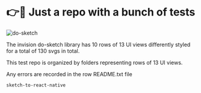 # 👉💨 Just a repo with a bunch of tests

![do-sketch]('/Users/rob/Desktop/output/images/do-sketch.png')

The invision do-sketch library has 10 rows of 13 UI views differently styled for a total of 130 svgs in total.

This test repo is organized by folders representing rows of 13 UI views.

Any errors are recorded in the row README.txt file

`sketch-to-react-native`